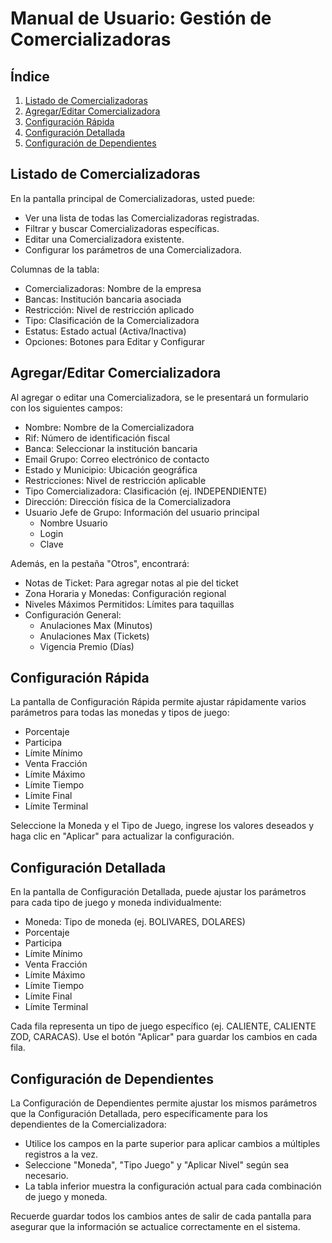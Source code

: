 # Manual de Usuario: Gestión de Comercializadoras

## Índice
1. [Listado de Comercializadoras](#listado-de-comercializadoras)
2. [Agregar/Editar Comercializadora](#agregareditar-comercializadora)
3. [Configuración Rápida](#configuración-rápida)
4. [Configuración Detallada](#configuración-detallada)
5. [Configuración de Dependientes](#configuración-de-dependientes)

## Listado de Comercializadoras

En la pantalla principal de Comercializadoras, usted puede:

- Ver una lista de todas las Comercializadoras registradas.
- Filtrar y buscar Comercializadoras específicas.
- Editar una Comercializadora existente.
- Configurar los parámetros de una Comercializadora.

Columnas de la tabla:
- Comercializadoras: Nombre de la empresa
- Bancas: Institución bancaria asociada
- Restricción: Nivel de restricción aplicado
- Tipo: Clasificación de la Comercializadora
- Estatus: Estado actual (Activa/Inactiva)
- Opciones: Botones para Editar y Configurar

## Agregar/Editar Comercializadora

Al agregar o editar una Comercializadora, se le presentará un formulario con los siguientes campos:

- Nombre: Nombre de la Comercializadora
- Rif: Número de identificación fiscal
- Banca: Seleccionar la institución bancaria
- Email Grupo: Correo electrónico de contacto
- Estado y Municipio: Ubicación geográfica
- Restricciones: Nivel de restricción aplicable
- Tipo Comercializadora: Clasificación (ej. INDEPENDIENTE)
- Dirección: Dirección física de la Comercializadora
- Usuario Jefe de Grupo: Información del usuario principal
  - Nombre Usuario
  - Login
  - Clave

Además, en la pestaña "Otros", encontrará:

- Notas de Ticket: Para agregar notas al pie del ticket
- Zona Horaria y Monedas: Configuración regional
- Niveles Máximos Permitidos: Límites para taquillas
- Configuración General: 
  - Anulaciones Max (Minutos)
  - Anulaciones Max (Tickets)
  - Vigencia Premio (Días)

## Configuración Rápida

La pantalla de Configuración Rápida permite ajustar rápidamente varios parámetros para todas las monedas y tipos de juego:

- Porcentaje
- Participa
- Límite Mínimo
- Venta Fracción
- Límite Máximo
- Límite Tiempo
- Límite Final
- Límite Terminal

Seleccione la Moneda y el Tipo de Juego, ingrese los valores deseados y haga clic en "Aplicar" para actualizar la configuración.

## Configuración Detallada

En la pantalla de Configuración Detallada, puede ajustar los parámetros para cada tipo de juego y moneda individualmente:

- Moneda: Tipo de moneda (ej. BOLIVARES, DOLARES)
- Porcentaje
- Participa
- Límite Mínimo
- Venta Fracción
- Límite Máximo
- Límite Tiempo
- Límite Final
- Límite Terminal

Cada fila representa un tipo de juego específico (ej. CALIENTE, CALIENTE ZOD, CARACAS). Use el botón "Aplicar" para guardar los cambios en cada fila.

## Configuración de Dependientes

La Configuración de Dependientes permite ajustar los mismos parámetros que la Configuración Detallada, pero específicamente para los dependientes de la Comercializadora:

- Utilice los campos en la parte superior para aplicar cambios a múltiples registros a la vez.
- Seleccione "Moneda", "Tipo Juego" y "Aplicar Nivel" según sea necesario.
- La tabla inferior muestra la configuración actual para cada combinación de juego y moneda.

Recuerde guardar todos los cambios antes de salir de cada pantalla para asegurar que la información se actualice correctamente en el sistema.